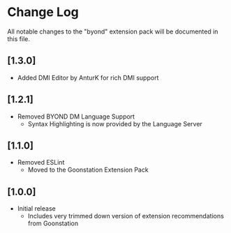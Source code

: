 # Change Log

All notable changes to the "byond" extension pack will be documented in this file.


## [1.3.0]
- Added DMI Editor by AnturK for rich DMI support

## [1.2.1]

- Removed BYOND DM Language Support
  - Syntax Highlighting is now provided by the Language Server

## [1.1.0]

- Removed ESLint
  - Moved to the Goonstation Extension Pack

## [1.0.0]

- Initial release
	- Includes very trimmed down version of extension recommendations from Goonstation
